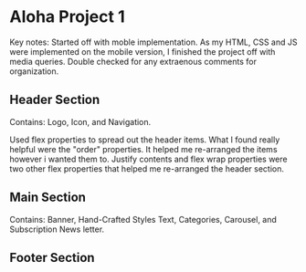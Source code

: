 # Aloha Project 1

Key notes: Started off with moble implementation. As my HTML, CSS and JS were implemented on the mobile version, I finished the project off with media queries. Double checked for any extraenous comments for organization.

## Header Section

Contains: Logo, Icon, and Navigation.

Used flex properties to spread out the header items. What I found really helpful were the "order" properties. It helped me re-arranged the items however i wanted them to. Justify contents and flex wrap properties were two other flex properties that helped me re-arranged the header section.

## Main Section 

Contains: Banner, Hand-Crafted Styles Text, Categories, Carousel, and Subscription News letter.



## Footer Section
